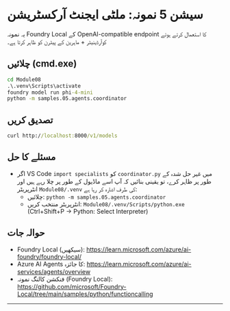 <!--
CO_OP_TRANSLATOR_METADATA:
{
  "original_hash": "4f786f5ea706270620f8e5dfb088e0c0",
  "translation_date": "2025-09-22T14:25:50+00:00",
  "source_file": "Module08/samples/05/README.md",
  "language_code": "ur"
}
-->
# سیشن 5 نمونہ: ملٹی ایجنٹ آرکسٹریشن

یہ نمونہ Foundry Local کے OpenAI-compatible endpoint کا استعمال کرتے ہوئے کوآرڈینیٹر + ماہرین کے پیٹرن کو ظاہر کرتا ہے۔

## چلائیں (cmd.exe)
```cmd
cd Module08
.\.venv\Scripts\activate
foundry model run phi-4-mini
python -m samples.05.agents.coordinator
```

## تصدیق کریں
```cmd
curl http://localhost:8000/v1/models
```

## مسئلے کا حل
- اگر VS Code `import specialists` کو `coordinator.py` میں غیر حل شدہ کے طور پر ظاہر کرے، تو یقینی بنائیں کہ آپ اسے ماڈیول کے طور پر چلا رہے ہیں اور انٹرپریٹر `Module08/.venv` کی طرف اشارہ کر رہا ہے:
	- چلائیں: `python -m samples.05.agents.coordinator`
	- انٹرپریٹر منتخب کریں: `Module08/.venv/Scripts/python.exe` (Ctrl+Shift+P → Python: Select Interpreter)

## حوالہ جات
- Foundry Local (سیکھیں): https://learn.microsoft.com/azure/ai-foundry/foundry-local/
- Azure AI Agents کا جائزہ: https://learn.microsoft.com/azure/ai-services/agents/overview
- فنکشن کالنگ نمونہ (Foundry Local): https://github.com/microsoft/Foundry-Local/tree/main/samples/python/functioncalling

---


